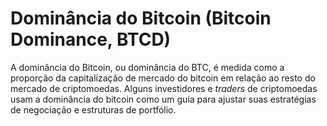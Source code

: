 # Dominância do Bitcoin (Bitcoin Dominance, BTCD)

A dominância do Bitcoin, ou dominância do BTC, é medida como a proporção da capitalização de mercado do bitcoin em relação ao resto do mercado de criptomoedas. Alguns investidores e _traders_ de criptomoedas usam a dominância do bitcoin como um guia para ajustar suas estratégias de negociação e estruturas de portfólio.
